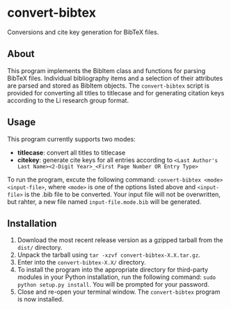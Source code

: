 convert-bibtex
==============

Conversions and cite key generation for BibTeX files.

About
-----

This program implements the BibItem class and functions for parsing BibTeX
files.  Individual bibliography items and a selection of their attributes are
parsed and stored as BibItem objects.  The `convert-bibtex` script is provided
for converting all titles to titlecase and for generating citation keys
according to the Li research group format.


Usage
-----

This program currently supports two modes:

* **titlecase**: convert all titles to titlecase
* **citekey**: generate cite keys for all entries according to
`<Last Author's Last Name><2-Digit Year>_<First Page Number OR Entry Type>`

To run the program, excute the following command:
`convert-bibtex <mode> <input-file>`, where `<mode>` is one of the options
listed above and `<input-file>` is the .bib file to be converted.  Your input
file will not be overwritten, but rahter, a new file named `input-file.mode.bib`
will be generated.


Installation
------------

1. Download the most recent release version as a gzipped tarball from the
`dist/` directory.
2. Unpack the tarball using `tar -xzvf convert-bibtex-X.X.tar.gz`.
3. Enter into the `convert-bibtex-X.X/` directory.
4. To install the program into the appropriate directory for third-party modules
in your Python installation, run the following command: `sudo python setup.py
install`.  You will be prompted for your password.
5. Close and re-open your terminal window.  The `convert-bibtex` program is now
installed.
